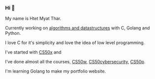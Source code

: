 ### Hi 👋
My name is Htet Myat Thar.

Currently working on [algorithms and datastructures](https://github.com/htetmyatthar/6006) with C, Golang and Python.

I love C for it's simplicity and love the idea of low level programming.

I've started with [CS50x](https://cs50.harvard.edu/x/2023) and 

I've done almost all the courses, [CS50w](https://cs50.harvard.edu/web/2020), [CS50cybersecurity](https://cs50.harvard.edu/cybersecurity/2023), [CS50p](https://cs50.harvard.edu/p/2022).

I'm learning Golang to make my portfolio website.
